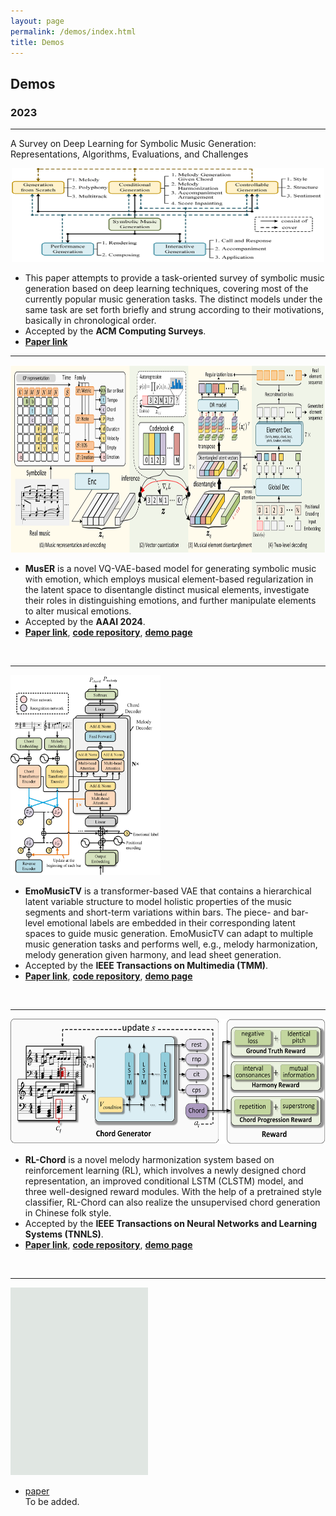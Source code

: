 ```yaml
---
layout: page
permalink: /demos/index.html
title: Demos
---
```


## Demos

### 2023  

---

A Survey on Deep Learning for Symbolic Music Generation: Representations, Algorithms, Evaluations, and Challenges<br>

<div align="center"><img width="500" height="150" src="/images/demo0.png"/></div>

- This paper attempts to provide a task-oriented survey of symbolic music generation based on deep learning techniques, covering most of the currently popular music generation tasks. The distinct models under the same task are set forth briefly and strung according to their motivations, basically in chronological order. 
- Accepted by the **ACM Computing Surveys**.
- [**Paper link**](https://dl.acm.org/doi/10.1145/3597493)

---

<div align="center"><img width="800" height="300" src="/images/MusER.png"/></div>

- **MusER** is a novel VQ-VAE-based model for generating symbolic music with emotion, which employs musical element-based regularization in the latent space to disentangle distinct musical elements, investigate their roles in distinguishing emotions, and further manipulate elements to alter musical emotions.
- Accepted by the **AAAI 2024**.
- [**Paper link**](https://arxiv.org/abs/2312.10307), [**code repository**](https://github.com/Tayjsl97/MusER), [**demo page**](https://Tayjsl97.github.io/demos/aaai)
<br>

---

<img src="/images/demo1.jpg" class="demopic" width="240" height="320"/>

- **EmoMusicTV** is a transformer-based VAE that contains a hierarchical latent variable structure to model holistic properties of the music segments and short-term variations within bars. The piece- and bar-level emotional labels are embedded in their corresponding latent spaces to guide music generation. EmoMusicTV can adapt to multiple music generation tasks and performs well, e.g., melody harmonization, melody generation given harmony, and lead sheet generation.
- Accepted by the **IEEE Transactions on Multimedia (TMM)**.
- [**Paper link**](https://ieeexplore.ieee.org/abstract/document/10124351), [**code repository**](https://github.com/Tayjsl97/EmoMusicTV), [**demo page**](https://Tayjsl97.github.io/demos/tmm)
<br>

---

<div align="center"><img width="600" height="200" src="/images/demo3.jpg"/></div>

- **RL-Chord** is a novel melody harmonization system based on reinforcement learning (RL), which involves a newly designed chord representation, an improved conditional LSTM (CLSTM) model, and three well-designed reward modules. With the help of a pretrained style classifier, RL-Chord can also realize the unsupervised chord generation in Chinese folk style.
- Accepted by the **IEEE Transactions on Neural Networks and Learning Systems (TNNLS)**.
- [**Paper link**](https://ieeexplore.ieee.org/abstract/document/10063204), [**code repository**](https://github.com/Tayjsl97/RL-Chord), [**demo page**](https://Tayjsl97.github.io/demos/tnnls)
<br>

---

<img src="/images/demo2.jpg" class="nonepic" width="220" height="300"/>

- [paper]()<br>
To be added.

